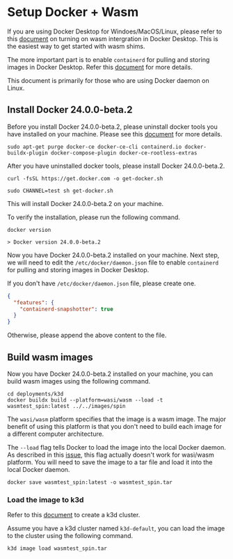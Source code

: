 # Setup Docker + Wasm

If you are using Docker Desktop for Windoes/MacOS/Linux, please refer to this [document](https://docs.docker.com/desktop/wasm/) on turning on wasm intergration in Docker Desktop. This is the easiest way to get started with wasm shims. 

The more important part is to enable `containerd` for pulling and storing images in Docker Desktop. Refer this [document](https://docs.docker.com/desktop/containerd/#enabling-the-containerd-image-store-feature) for more details.

This document is primarily for those who are using Docker daemon on Linux. 

## Install Docker 24.0.0-beta.2

Before you install Docker 24.0.0-beta.2, please uninstall docker tools you have installed on your machine. Please see this [document](https://docs.docker.com/engine/install/ubuntu/) for more details.

```shell
sudo apt-get purge docker-ce docker-ce-cli containerd.io docker-buildx-plugin docker-compose-plugin docker-ce-rootless-extras
```

After you have uninstalled docker tools, please install Docker 24.0.0-beta.2.

```shell
curl -fsSL https://get.docker.com -o get-docker.sh

sudo CHANNEL=test sh get-docker.sh
```

This will install Docker 24.0.0-beta.2 on your machine.

To verify the installation, please run the following command.

```shell
docker version

> Docker version 24.0.0-beta.2
```

Now you have Docker 24.0.0-beta.2 installed on your machine. Next step, we will need to edit the `/etc/docker/daemon.json` file to enable `containerd` for pulling and storing images in Docker Desktop.

If you don't have `/etc/docker/daemon.json` file, please create one.
```json
{ 
  "features": { 
    "containerd-snapshotter": true 
  }
}
```

Otherwise, please append the above content to the file.

## Build wasm images

Now you have Docker 24.0.0-beta.2 installed on your machine, you can build wasm images using the following command.

```shell
cd deployments/k3d
docker buildx build --platform=wasi/wasm --load -t wasmtest_spin:latest ../../images/spin
```

The `wasi/wasm` platform specifies that the image is a wasm image. The major benefit of using this platform is that you don't need to build each image for a different computer architecture. 

The `--load` flag tells Docker to load the image into the local Docker daemon. As described in this [issue](https://github.com/spinkube/containerd-shim-spin/issues/87), this flag actually doesn't work for wasi/wasm platform. You will need to save the image to a tar file and load it into the local Docker daemon.

```shell
docker save wasmtest_spin:latest -o wasmtest_spin.tar
```

### Load the image to k3d

Refer to this [document](https://github.com/spinkube/containerd-shim-spin/tree/main/deployments/k3d#how-build-get-started-from-source) to create a k3d cluster.

Assume you have a k3d cluster named `k3d-default`, you can load the image to the cluster using the following command.

```shell
k3d image load wasmtest_spin.tar
```
